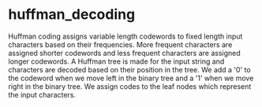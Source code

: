 # huffman_decoding

Huffman coding assigns variable length codewords to fixed length input characters based on their frequencies. More frequent characters are assigned shorter codewords and less frequent characters are assigned longer codewords. A Huffman tree is made for the input string and characters are decoded based on their position in the tree. We add a '0' to the codeword when we move left in the binary tree and a '1' when we move right in the binary tree. We assign codes to the leaf nodes which represent the input characters.

